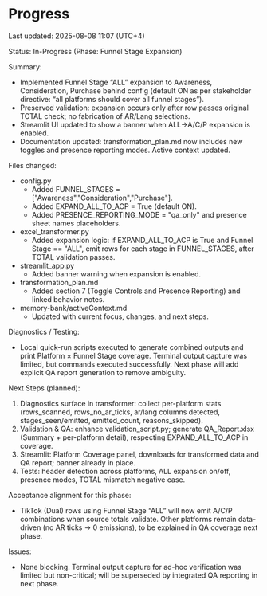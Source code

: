 # Progress

Last updated: 2025-08-08 11:07 (UTC+4)

Status: In-Progress (Phase: Funnel Stage Expansion)

Summary:
- Implemented Funnel Stage “ALL” expansion to Awareness, Consideration, Purchase behind config (default ON as per stakeholder directive: “all platforms should cover all funnel stages”).
- Preserved validation: expansion occurs only after row passes original TOTAL check; no fabrication of AR/Lang selections.
- Streamlit UI updated to show a banner when ALL→A/C/P expansion is enabled.
- Documentation updated: transformation_plan.md now includes new toggles and presence reporting modes. Active context updated.

Files changed:
- config.py
  - Added FUNNEL_STAGES = ["Awareness","Consideration","Purchase"].
  - Added EXPAND_ALL_TO_ACP = True (default ON).
  - Added PRESENCE_REPORTING_MODE = "qa_only" and presence sheet names placeholders.
- excel_transformer.py
  - Added expansion logic: if EXPAND_ALL_TO_ACP is True and Funnel Stage == "ALL", emit rows for each stage in FUNNEL_STAGES, after TOTAL validation passes.
- streamlit_app.py
  - Added banner warning when expansion is enabled.
- transformation_plan.md
  - Added section 7 (Toggle Controls and Presence Reporting) and linked behavior notes.
- memory-bank/activeContext.md
  - Updated with current focus, changes, and next steps.

Diagnostics / Testing:
- Local quick-run scripts executed to generate combined outputs and print Platform × Funnel Stage coverage. Terminal output capture was limited, but commands executed successfully. Next phase will add explicit QA report generation to remove ambiguity.

Next Steps (planned):
1) Diagnostics surface in transformer: collect per-platform stats (rows_scanned, rows_no_ar_ticks, ar/lang columns detected, stages_seen/emitted, emitted_count, reasons_skipped).
2) Validation & QA: enhance validation_script.py; generate QA_Report.xlsx (Summary + per-platform detail), respecting EXPAND_ALL_TO_ACP in coverage.
3) Streamlit: Platform Coverage panel, downloads for transformed data and QA report; banner already in place.
4) Tests: header detection across platforms, ALL expansion on/off, presence modes, TOTAL mismatch negative case.

Acceptance alignment for this phase:
- TikTok (Dual) rows using Funnel Stage “ALL” will now emit A/C/P combinations when source totals validate. Other platforms remain data-driven (no AR ticks → 0 emissions), to be explained in QA coverage next phase.

Issues:
- None blocking. Terminal output capture for ad-hoc verification was limited but non-critical; will be superseded by integrated QA reporting in next phase.
